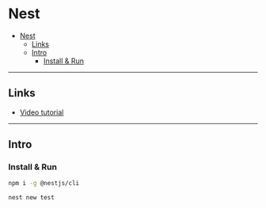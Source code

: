 # Nest
- [Nest](#nest)
  - [Links](#links)
  - [Intro](#intro)
    - [Install & Run](#install--run)

***

## Links

- [Video tutorial](https://youtu.be/abdgy72csaA)

***

## Intro

### Install & Run

```bash
npm i -g @nestjs/cli

nest new test
```


